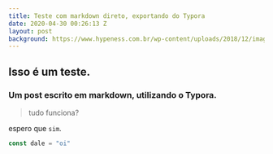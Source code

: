 ```yaml
---
title: Teste com markdown direto, exportando do Typora
date: 2020-04-30 00:26:13 Z
layout: post
background: https://www.hypeness.com.br/wp-content/uploads/2018/12/imagens-surreais.jpg
---
```


## Isso é um teste. 

### Um post escrito em markdown, utilizando o Typora. 
> tudo funciona? 

espero que `sim`.

```javascript
const dale = "oi"
```
